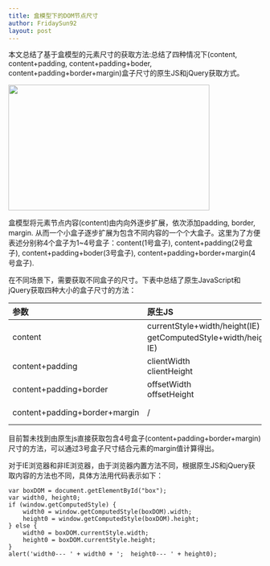```yaml
---
title: 盒模型下的DOM节点尺寸
author: FridaySun92
layout: post
---
```


本文总结了基于盒模型的元素尺寸的获取方法:总结了四种情况下(content, content+padding, content+padding+boder, content+padding+border+margin)盒子尺寸的原生JS和jQuery获取方式。

<span class="image right">
    <img src="{{ 'assets/images/blog/border-model.jpg' | relative_url }}" alt="" style="height:250px; width:400px;"/>
</span>

盒模型将元素节点内容(content)由内向外逐步扩展，依次添加padding, border, margin. 从而一个小盒子逐步扩展为包含不同内容的一个个大盒子。这里为了方便表述分别称4个盒子为1~4号盒子：content(1号盒子), content+padding(2号盒子), content+padding+boder(3号盒子), content+padding+border+margin(4号盒子).

在不同场景下，需要获取不同盒子的尺寸。下表中总结了原生JavaScript和jQuery获取四种大小的盒子尺寸的方法：


| 参数 | 原生JS | jQuery |
|:-------|:------------------------------------------------------------------------|-----------------------:|
| content | currentStyle+width/height(IE) <br/> getComputedStyle+width/height(非IE) | width() <br/> height() |
| content+padding | clientWidth <br/> clientHeight | innerWidth() <br/> innerHeight() |
| content+padding+border | offsetWidth <br/> offsetHeight | outerWidth() <br/> outerHeight() |
| content+padding+border+margin | / | outerWidth(true) <br/> outerHeight(true) |

目前暂未找到由原生js直接获取包含4号盒子(content+padding+border+margin)尺寸的方法，可以通过3号盒子尺寸结合元素的margin值计算得出。

对于IE浏览器和非IE浏览器，由于浏览器内置方法不同，根据原生JS和jQuery获取内容的方法也不同，具体方法用代码表示如下：
```
var boxDOM = document.getElementById("box");
var width0, height0;
if (window.getComputedStyle) {
    width0 = window.getComputedStyle(boxDOM).width;
    height0 = window.getComputedStyle(boxDOM).height;
} else {
    width0 = boxDOM.currentStyle.width;
    height0 = boxDOM.currentStyle.height;
}
alert('width0--- ' + width0 + ';  height0--- ' + height0);
```
